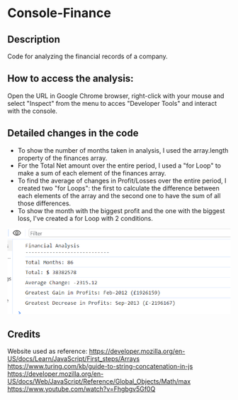 # Console-Finance


## Description

Code for analyzing the financial records of a company.


## How to access the analysis:

Open the URL in Google Chrome browser, right-click with your mouse and select "Inspect" from the menu to acces "Developer Tools" and interact with the console.

## Detailed changes in the code
- To show the number of months taken in analysis, I used the array.length property of the finances array.
- For the Total Net amount over the entire period, I used a "for Loop" to make a sum of each element of the finances array.
- To find the average of changes in Profit/Losses over the entire period, I created two "for Loops": the first to calculate the difference between each elements of the array and the second one to have the sum of all those differences.
- To show the month with the biggest profit and the one with the biggest loss, I've created a for Loop with 2 conditions.

![Alt text](./images/Screenshot%202023-11-14%20234207.png)

## Credits

Website used as reference:
https://developer.mozilla.org/en-US/docs/Learn/JavaScript/First_steps/Arrays
https://www.turing.com/kb/guide-to-string-concatenation-in-js
https://developer.mozilla.org/en-US/docs/Web/JavaScript/Reference/Global_Objects/Math/max
https://www.youtube.com/watch?v=Fhgbgv5Gf0Q

